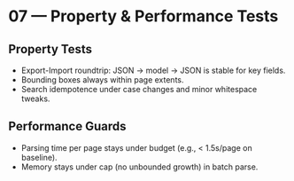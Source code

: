 # 07 — Property & Performance Tests

## Property Tests
- Export-Import roundtrip: JSON -> model -> JSON is stable for key fields.
- Bounding boxes always within page extents.
- Search idempotence under case changes and minor whitespace tweaks.

## Performance Guards
- Parsing time per page stays under budget (e.g., < 1.5s/page on baseline).
- Memory stays under cap (no unbounded growth) in batch parse.
